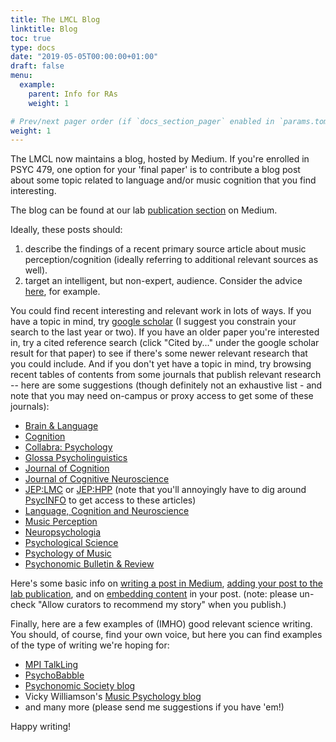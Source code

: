 ```yaml
---
title: The LMCL Blog
linktitle: Blog
toc: true
type: docs
date: "2019-05-05T00:00:00+01:00"
draft: false
menu:
  example:
    parent: Info for RAs
    weight: 1

# Prev/next pager order (if `docs_section_pager` enabled in `params.toml`)
weight: 1
---
```


The LMCL now maintains a blog, hosted by Medium. If you're enrolled in PSYC 479, one option for your 'final paper' is to contribute a blog post about some topic related to language and/or music cognition that you find interesting. 

The blog can be found at our lab [publication section](https://medium.com/langmuscoglab) on Medium.

Ideally, these posts should:

1. describe the findings of a recent primary source article about music perception/cognition (ideally referring to additional relevant sources as well). 
2. target an intelligent, but non-expert, audience. Consider the advice [here](https://www.americanscientist.org/blog/from-the-staff/12-tips-for-scientists-writing-for-the-general-public), for example.

You could find recent interesting and relevant work in lots of ways. If you have a topic in mind, try [google scholar](http://scholar.google.com/) (I suggest you constrain your search to the last year or two). If you have an older paper you're interested in, try a cited reference search (click "Cited by..." under the google scholar result for that paper) to see if there's some newer relevant research that you could include. And if you don't yet have a topic in mind, try browsing recent tables of contents from some journals that publish relevant research -- here are some suggestions (though definitely not an exhaustive list - and note that you may need on-campus or proxy access to get some of these journals): 

- [Brain & Language](https://www.journals.elsevier.com/brain-and-language)
- [Cognition](https://www.sciencedirect.com/journal/cognition)
- [Collabra: Psychology](https://online.ucpress.edu/collabra)
- [Glossa Psycholinguistics](https://escholarship.org/uc/glossapsycholinguistics)
- [Journal of Cognition](https://journalofcognition.org/)
- [Journal of Cognitive Neuroscience](https://www.mitpressjournals.org/ljoi/jocn)
- [JEP:LMC](https://psycnet.apa.org/PsycARTICLES/journal/xlm/45/11) or [JEP:HPP](https://psycnet.apa.org/PsycARTICLES/journal/xhp/45/11) (note that you'll annoyingly have to dig around [PsycINFO](https://www.lib.umd.edu/dbfinder/id/UMD01529) to get access to these articles)
- [Language, Cognition and Neuroscience](https://www.tandfonline.com/toc/plcp21/current)
- [Music Perception](https://online.ucpress.edu/mp)
- [Neuropsychologia](https://www.journals.elsevier.com/neuropsychologia)
- [Psychological Science](https://journals.sagepub.com/home/pss)
- [Psychology of Music](https://journals.sagepub.com/home/pom)
- [Psychonomic Bulletin & Review](https://www.psychonomic.org/page/PBR)

Here's some basic info on [writing a post in Medium](https://help.medium.com/hc/en-us/articles/225168768-Write-post), [adding your post to the lab publication](https://help.medium.com/hc/en-us/articles/213904978-Add-draft-or-post-to-publication), and on [embedding content](https://help.medium.com/hc/en-us/articles/214981378-Embeds) in your post. (note: please un-check "Allow curators to recommend my story" when you publish.) 

Finally, here are a few examples of (IMHO) good relevant science writing. You should, of course, find your own voice, but here you can find examples of the type of writing we're hoping for:

- [MPI TalkLing](https://www.mpi-talkling.mpi.nl/)
- [PsychoBabble](https://theamericanscholar.org/daily-scholar/psycho-babble/)
- [Psychonomic Society blog](https://featuredcontent.psychonomic.org/)
- Vicky Williamson's [Music Psychology blog](https://musicpsychology.co.uk/)
- and many more (please send me suggestions if you have 'em!)

Happy writing!